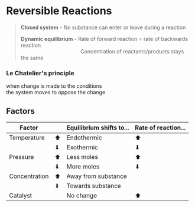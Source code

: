 # Reversible Reactions

> **Closed system** - No substance can enter or leave during a reaction
>
> **Dynamic equilibrium** - Rate of forward reaction = rate of backwards reaction \
> &nbsp;&nbsp;&nbsp;&nbsp;&nbsp;&nbsp;&nbsp;&nbsp;&nbsp;&nbsp;&nbsp;&nbsp;&nbsp;&nbsp;&nbsp;&nbsp;&nbsp;&nbsp;&nbsp;&nbsp;&nbsp;&nbsp;&nbsp;&nbsp;&nbsp;&nbsp;&nbsp;&nbsp;&nbsp;&nbsp;&nbsp;&nbsp;&nbsp;&nbsp;&nbsp;&nbsp;&nbsp;&nbsp;&nbsp;&nbsp;&nbsp;Concentration of reactants/products stays the same

### Le Chatelier's principle

when change is made to the conditions \
the system moves to oppose the change

## Factors

| Factor        |     | Equilibrium shifts to... | Rate of reaction... |
| ------------- | --- | ------------------------ | ------------------- |
| Temperature   | ⬆   | Endothermic              | ⬆                   |
|               | ⬇   | Exothermic               | ⬇                   |
| Pressure      | ⬆   | Less moles               | ⬆                   |
|               | ⬇   | More moles               | ⬇                   |
| Concentration | ⬆   | Away from substance      |                     |
|               | ⬇   | Towards substance        |                     |
| Catalyst      |     | No change                | ⬆                   |
